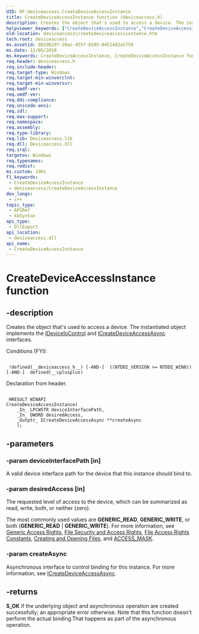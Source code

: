 ```yaml
---
UID: NF:deviceaccess.CreateDeviceAccessInstance
title: CreateDeviceAccessInstance function (deviceaccess.h)
description: Creates the object that's used to access a device. The instantiated object implements the IDeviceIoControl and ICreateDeviceAccessAsync interfaces.
helpviewer_keywords: ["CreateDeviceAccessInstance","CreateDeviceAccessInstance function [Device Access Broker API]","deviceaccess.createdeviceaccessinstance","deviceaccess/CreateDeviceAccessInstance"]
old-location: deviceaccess\createdeviceaccessinstance.htm
tech.root: deviceaccess
ms.assetid: 082d6297-20ac-4557-8205-0451482a5758
ms.date: 12/05/2018
ms.keywords: CreateDeviceAccessInstance, CreateDeviceAccessInstance function [Device Access Broker API], deviceaccess.createdeviceaccessinstance, deviceaccess/CreateDeviceAccessInstance
req.header: deviceaccess.h
req.include-header: 
req.target-type: Windows
req.target-min-winverclnt: 
req.target-min-winversvr: 
req.kmdf-ver: 
req.umdf-ver: 
req.ddi-compliance: 
req.unicode-ansi: 
req.idl: 
req.max-support: 
req.namespace: 
req.assembly: 
req.type-library: 
req.lib: Deviceaccess.lib
req.dll: Deviceaccess.dll
req.irql: 
targetos: Windows
req.typenames: 
req.redist: 
ms.custom: 19H1
f1_keywords:
 - CreateDeviceAccessInstance
 - deviceaccess/CreateDeviceAccessInstance
dev_langs:
 - c++
topic_type:
 - APIRef
 - kbSyntax
api_type:
 - DllExport
api_location:
 - deviceaccess.dll
api_name:
 - CreateDeviceAccessInstance
---
```


# CreateDeviceAccessInstance function


## -description

Creates the object that's used to access a device. The instantiated object implements  the <a href="https://docs.microsoft.com/previous-versions/windows/desktop/api/deviceaccess/nn-deviceaccess-ideviceiocontrol">IDeviceIoControl</a> and <a href="https://docs.microsoft.com/previous-versions/windows/desktop/api/deviceaccess/nn-deviceaccess-icreatedeviceaccessasync">ICreateDeviceAccessAsync</a> interfaces.

Conditions (FYI):

```

 !defined(__deviceaccess_h__) [-AND-]  ((NTDDI_VERSION >= NTDDI_WIN8)) [-AND-]  defined(__cplusplus)
```

Declaration from header. 

```

 HRESULT WINAPI  
CreateDeviceAccessInstance(  
    _In_ LPCWSTR deviceInterfacePath,  
    _In_ DWORD desiredAccess,  
    _Outptr_ ICreateDeviceAccessAsync **createAsync  
    );
```

## -parameters

### -param deviceInterfacePath [in]

A valid device interface path for the device that this instance should bind to.

### -param desiredAccess [in]

The requested level of access to the device, which can be summarized as read, write, both, or neither (zero).
 


The most commonly used values are <b>GENERIC_READ</b>, <b>GENERIC_WRITE</b>, or both (<b>GENERIC_READ</b> | <b>GENERIC_WRITE</b>). For more information, see <a href="https://docs.microsoft.com/windows/desktop/SecAuthZ/generic-access-rights">Generic Access Rights</a>, <a href="https://docs.microsoft.com/windows/desktop/FileIO/file-security-and-access-rights">File Security and Access Rights</a>, <a href="https://docs.microsoft.com/windows/desktop/FileIO/file-access-rights-constants">File Access Rights Constants</a>, <a href="https://docs.microsoft.com/windows/desktop/FileIO/creating-and-opening-files">Creating and Opening Files</a>, and <a href="https://docs.microsoft.com/windows/desktop/SecAuthZ/access-mask">ACCESS_MASK</a>.

### -param createAsync

Asynchronous interface to control binding for this instance.  For more information, see <a href="https://docs.microsoft.com/previous-versions/windows/desktop/api/deviceaccess/nn-deviceaccess-icreatedeviceaccessasync">ICreateDeviceAccessAsync</a>.

## -returns

<b>S_OK</b> if the underlying object and asynchronous operation are created successfully; an appropriate error otherwise.  Note that this function doesn't perform the actual binding.That happens as part of the asynchronous operation.

